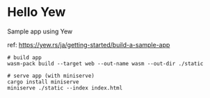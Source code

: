 # Hello Yew

Sample app using Yew

ref: https://yew.rs/ja/getting-started/build-a-sample-app

```
# build app
wasm-pack build --target web --out-name wasm --out-dir ./static

# serve app (with miniserve)
cargo install miniserve
miniserve ./static --index index.html
```
